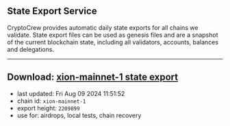 ## State Export Service
CryptoCrew provides automatic daily state exports for all chains we validate. State export files can be used as genesis files and are a snapshot of the current blockchain state, including all validators, accounts, balances and delegations.

---
**Download: [xion-mainnet-1 state export](https://dl-eu2.ccvalidators.com/SERVICE/xion/xion-mainnet-1_export_2209899.json)**
---

- last updated: Fri Aug 09 2024 11:51:52
- chain id: `xion-mainnet-1`
- export height: `2209899`
- use for: airdrops, local tests, chain recovery
